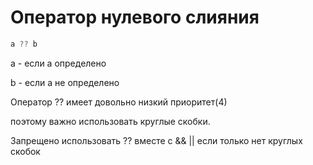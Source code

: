 # Оператор нулевого слияния

```jsx
a ?? b
```

а - если a определено

b - если а не определено

Оператор ?? имеет довольно низкий приоритет(4)

поэтому важно использовать круглые скобки.

Запрещено использовать ?? вместе с && || если только нет круглых скобок